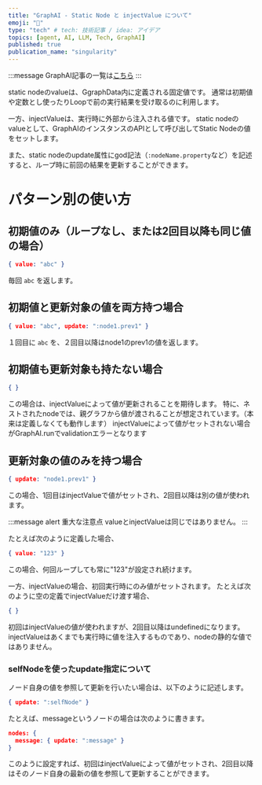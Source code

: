 ```yaml
---
title: "GraphAI - Static Node と injectValue について"
emoji: "🤖"
type: "tech" # tech: 技術記事 / idea: アイデア
topics: [agent, AI, LLM, Tech, GraphAI]
published: true
publication_name: "singularity"
---
```


:::message
GraphAI記事の一覧は[こちら](https://zenn.dev/singularity/articles/graphai-index)
:::

static nodeのvalueは、GgraphData内に定義される固定値です。
通常は初期値や定数とし使ったりLoopで前の実行結果を受け取るのに利用します。

一方、injectValueは、実行時に外部から注入される値です。
static nodeのvalueとして、GraphAIのインスタンスのAPIとして呼び出してStatic Nodeの値をセットします。

また、static nodeのupdate属性にgod記法（`:nodeName.property`など）を記述すると、ループ時に前回の結果を更新することができます。

# パターン別の使い方

## 初期値のみ（ループなし、または2回目以降も同じ値の場合）

```json
{ value: "abc" }
```

毎回 `abc` を返します。

## 初期値と更新対象の値を両方持つ場合

```json
{ value: "abc", update: ":node1.prev1" }
```

１回目に `abc` を、２回目以降はnode1のprev1の値を返します。


## 初期値も更新対象も持たない場合

```json
{ }
```

この場合は、injectValueによって値が更新されることを期待します。
特に、ネストされたnodeでは、親グラフから値が渡されることが想定されています。（本来は定義しなくても動作します）
injectValueによって値がセットされない場合がGraphAI.runでvalidationエラーとなります

## 更新対象の値のみを持つ場合

```json
{ update: "node1.prev1" }
```

この場合、1回目はinjectValueで値がセットされ、2回目以降は別の値が使われます。


:::message alert
重大な注意点
valueとinjectValueは同じではありません。
:::

たとえば次のように定義した場合、

```json
{ value: "123" }
```

この場合、何回ループしても常に"123"が設定され続けます。

一方、injectValueの場合、初回実行時にのみ値がセットされます。
たとえば次のように空の定義でinjectValueだけ渡す場合、

```json
{ }
```

初回はinjectValueの値が使われますが、2回目以降はundefinedになります。
injectValueはあくまでも実行時に値を注入するものであり、nodeの静的な値ではありません。

### selfNodeを使ったupdate指定について

ノード自身の値を参照して更新を行いたい場合は、以下のように記述します。

```json
{ update: ":selfNode" }
```

たとえば、messageというノードの場合は次のように書きます。

```json
nodes: {
  message: { update: ":message" }
}
```

このように設定すれば、初回はinjectValueによって値がセットされ、2回目以降はそのノード自身の最新の値を参照して更新することができます。

